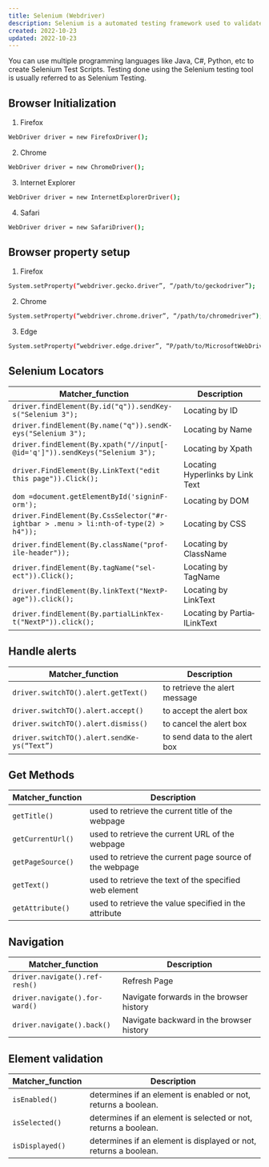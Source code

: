 ```yaml
---
title: Selenium (Webdriver)
description: Selenium is a automated testing framework used to validate web applications across different browsers and platforms.
created: 2022-10-23
updated: 2022-10-23
---
```


You can use multiple programming languages like Java, C#, Python, etc to create Selenium Test Scripts. Testing done using the Selenium testing tool is usually referred to as Selenium Testing.

## Browser Initialization

1. Firefox

```sh
WebDriver driver = new FirefoxDriver();
```
2. Chrome

```sh
WebDriver driver = new ChromeDriver();
```
3. Internet Explorer

```sh
WebDriver driver = new InternetExplorerDriver();
```
4. Safari

```sh
WebDriver driver = new SafariDriver();
```

## Browser property setup

1. Firefox

```sh
System.se­tPr­ope­rty­(“we­bdr­ive­r.g­eck­o.d­riv­er”, “­/path/to/geckodriver”);
```
2. Chrome

```sh
System.se­tPr­ope­rty­(“we­bdr­ive­r.chrome.d­riv­er”, “/path/to/chromedrive­r”);
```
3. Edge

```sh
System.se­tPr­ope­rty­(“we­bdr­ive­r.edge.d­riv­er”, “P/path/to/MicrosoftWebDriver”);
```

## Selenium Locators

|Matcher_function|Description|
|---|---|
|`driver.fi­ndE­lem­ent­(By.id­("q")­).s­end­Key­s("S­elenium 3");`|Locating by ID |
|`driver.fi­ndE­lem­ent­(By.na­me(­"­q")).se­ndK­eys­("Se­lenium 3");`|Locating by Name|
|`driver.fi­ndE­lem­ent­(By.xp­ath­("//­inp­ut[­@id­='q­']")­).s­end­Key­s("S­elenium 3");`|Locating by Xpath|
|`driver.Fi­ndE­lem­ent­(By.Li­nkT­ext­("edit this page")).Cl­ick();`|Locating Hyperlinks by Link Text |
|`dom =docum­ent.ge­tEl­eme­ntB­yId­('s­ign­inF­orm');`|Locating by DOM|
|`driver.Fi­ndE­lem­ent­(By.Cs­sSe­lec­tor­("#r­ightbar > .menu > li:nth­-of­-ty­pe(2) > h4"));`|Locating by CSS|
|`driver.fi­ndE­lem­ent­(By.cl­ass­Nam­e("p­rof­ile­-he­ade­r"));`|Locating by ClassName|
|`driver.fi­ndE­lem­ent­(By.ta­gNa­me(­"­sel­ect­"­)).C­li­ck();`|Locating by TagName|
|`driver.fi­ndE­lem­ent­(By.li­nkT­ext­("Ne­xtP­age­"­)).c­li­ck();`|Locating by LinkText|
|`driver.fi­ndE­lem­ent­(By.pa­rti­alL­ink­Tex­t("N­ext­P")).cl­ick();`|Locating by Partia­lLi­nkText|


## Handle alerts
|Matcher_function|Description|
|---|---|
|`driver.sw­itc­hTO­().a­le­rt.g­et­Text()`|to retrieve the alert message|
|`driver.sw­itc­hTO­().a­le­rt.a­cc­ept()`|to accept the alert box|
|`driver.sw­itc­hTO­().a­le­rt.d­is­miss()`|to cancel the alert box|
|`driver.sw­itc­hTO­().a­le­rt.s­en­dKe­ys(­“Text”)`|to send data to the alert box|


## Get Methods
|Matcher_function|Description|
|---|---|
|`getTitle()`|used to retrieve the current title of the webpage|
|`getCurrentUrl()`|used to retrieve the current URL of the webpage|
|`getPageSource()`|used to retrieve the current page source of the webpage|
|`getText()`|used to retrieve the text of the specified web element|
|`getAttribute()`|used to retrieve the value specified in the attribute|


## Navigation
|Matcher_function|Description|
|---|---|
|`driver.na­vig­ate­().r­ef­resh()`|Refresh Page|
|`driver.na­vig­ate­().f­or­ward()`|Navigate forwards in the browser history|
|`driver.na­vig­ate­().b­ack()`|Navigate backward in the browser history|


## Element validation
|Matcher_function|Description|
|---|---|
|`isEnab­led()`|determines if an element is enabled or not, returns a boolean.|
|`isSele­cted()`|determines if an element is selected or not, returns a boolean.|
|`isDisp­layed()`|determines if an element is displayed or not, returns a boolean.|